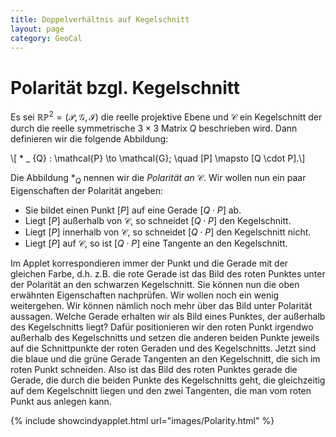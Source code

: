 ```yaml
---
title: Doppelverhältnis auf Kegelschnitt
layout: page
category: GeoCal
---
```


# Polarität bzgl. Kegelschnitt
Es sei $\mathbb{RP}^2 = (\mathcal{P},\mathcal{G},\mathcal{I})$ die reelle projektive Ebene und $\mathcal{C}$ ein Kegelschnitt der durch die reelle symmetrische $3{\times}3$ Matrix $Q$ beschrieben wird. Dann definieren wir die folgende Abbildung:

\\[ * _ {Q} : \mathcal{P} \to \mathcal{G}; \quad [P] \mapsto [Q \cdot P].\\]

Die Abbildung $* _ {Q}$ nennen wir die *Polarität an* $\mathcal{C}$. Wir wollen nun ein paar Eigenschaften der Polarität angeben:
   * Sie bildet einen Punkt $[P]$ auf eine Gerade $[Q \cdot P]$ ab.
   * Liegt $[P]$ außerhalb von $\mathcal{C}$, so schneidet $[Q \cdot P]$ den Kegelschnitt.
   * Liegt $[P]$ innerhalb von $\mathcal{C}$, so schneidet $[Q \cdot P]$ den Kegelschnitt nicht.
   * Liegt $[P]$ auf $\mathcal{C}$, so ist $[Q \cdot P]$ eine Tangente an den Kegelschnitt.  
   
Im Applet korrespondieren immer der Punkt und die Gerade mit der gleichen Farbe, d.h. z.B. die rote Gerade ist das Bild des roten Punktes unter der Polarität an den schwarzen Kegelschnitt. Sie können nun die oben erwähnten Eigenschaften nachprüfen. Wir wollen noch ein wenig weitergehen. Wir können nämlich noch mehr über das Bild unter Polarität aussagen. Welche Gerade erhalten wir als Bild eines Punktes, der außerhalb des Kegelschnitts liegt? Dafür positionieren wir den roten Punkt irgendwo außerhalb des Kegelschnitts und setzen die anderen beiden Punkte jeweils auf die Schnittpunkte der roten Geraden und des Kegelschnitts. Jetzt sind die blaue und die grüne Gerade Tangenten an den Kegelschnitt, die sich im roten Punkt schneiden. Also ist das Bild des roten Punktes gerade die Gerade, die durch die beiden Punkte des Kegelschnitts geht, die gleichzeitig auf dem Kegelschnitt liegen und den zwei Tangenten, die man vom roten Punkt aus anlegen kann.



{% include showcindyapplet.html url="images/Polarity.html" %}

